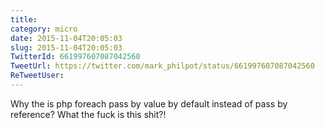 ```yaml
---
title: 
category: micro
date: 2015-11-04T20:05:03
slug: 2015-11-04T20:05:03
TwitterId: 661997607087042560
TweetUrl: https://twitter.com/mark_philpot/status/661997607087042560
ReTweetUser: 
---
```


Why the is php foreach pass by value by default instead of pass by reference? What the fuck is this shit?!